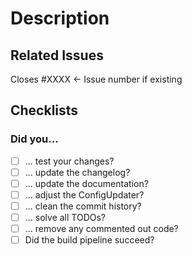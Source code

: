 # Description
<!-- Your description here. -->

## Related Issues
Closes #XXXX <- Issue number if existing

## Checklists
### Did you...
<!-- Check these things before posting the pull request: -->
- [ ]  ... test your changes?
- [ ]  ... update the changelog?
- [ ]  ... update the documentation?
- [ ]  ... adjust the ConfigUpdater?
- [ ]  ... clean the commit history?
- [ ]  ... solve all TODOs?
- [ ]  ... remove any commented out code?
- [ ]  Did the build pipeline succeed?
